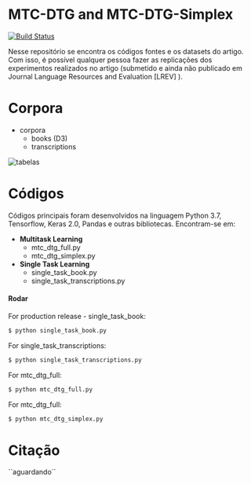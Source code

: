 # MTC-DTG and MTC-DTG-Simplex

[![Build Status](https://travis-ci.org/joemccann/dillinger.svg?branch=master)](https://github.com/gazzola/MTC-DTG-privado)

Nesse repositório se encontra os códigos fontes e os datasets do artigo. Com isso, é possível qualquer pessoa fazer as replicações dos experimentos realizados no artigo (submetido e ainda não publicado em Journal Language Resources and Evaluation [LREV] ).

# Corpora
+ corpora
  + books (D3)
  + transcriptions

![tabelas](https://user-images.githubusercontent.com/821242/102003894-32f71700-3cea-11eb-97ac-60ea2621aefc.PNG)

# Códigos
Códigos principais foram desenvolvidos na linguagem Python 3.7, Tensorflow, Keras 2.0, Pandas e outras bibliotecas. Encontram-se em:
+ **Multitask Learning**
  + mtc_dtg_full.py
  + mtc_dtg_simplex.py
+ **Single Task Learning**
  + single_task_book.py
  + single_task_transcriptions.py

#### Rodar
For production release - single_task_book:
```sh
$ python single_task_book.py
```
For single_task_transcriptions:
```sh
$ python single_task_transcriptions.py
```
For mtc_dtg_full:
```sh
$ python mtc_dtg_full.py
```
For mtc_dtg_full:
```sh
$ python mtc_dtg_simplex.py
```
# Citação
``aguardando´´


